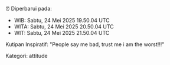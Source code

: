 ⏰ Diperbarui pada:
- WIB: Sabtu, 24 Mei 2025 19.50.04 UTC
- WITA: Sabtu, 24 Mei 2025 20.50.04 UTC
- WIT: Sabtu, 24 Mei 2025 21.50.04 UTC

Kutipan Inspiratif:
"People say me bad, trust me i am the worst!!!"


Kategori: attitude

